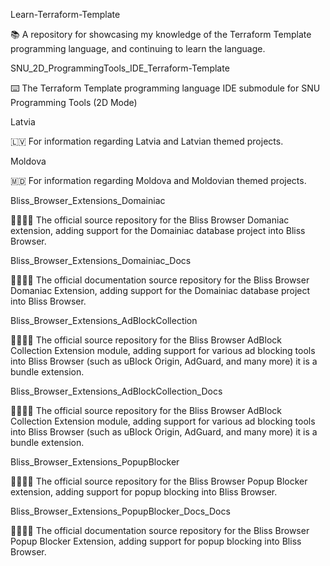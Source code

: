 
Learn-Terraform-Template

📚️ A repository for showcasing my knowledge of the Terraform Template programming language, and continuing to learn the language. 

SNU_2D_ProgrammingTools_IDE_Terraform-Template

⌨️ The Terraform Template programming language IDE submodule for SNU Programming Tools (2D Mode)

Latvia

🇱🇻️ For information regarding Latvia and Latvian themed projects.

Moldova

🇲🇩️ For information regarding Moldova and Moldovian themed projects.

Bliss_Browser_Extensions_Domainiac

🌳️🌐️🧩️💾️ The official source repository for the Bliss Browser Domaniac extension, adding support for the Domainiac database project into Bliss Browser.

Bliss_Browser_Extensions_Domainiac_Docs

🌳️🌐️🧩️📖️ The official documentation source repository for the Bliss Browser Domaniac Extension, adding support for the Domainiac database project into Bliss Browser.

Bliss_Browser_Extensions_AdBlockCollection

🌳️🌐️🧩️💾️ The official source repository for the Bliss Browser AdBlock Collection Extension module, adding support for various ad blocking tools into Bliss Browser (such as uBlock Origin, AdGuard, and many more) it is a bundle extension.

Bliss_Browser_Extensions_AdBlockCollection_Docs

🌳️🌐️🧩️📖️ The official source repository for the Bliss Browser AdBlock Collection Extension module, adding support for various ad blocking tools into Bliss Browser (such as uBlock Origin, AdGuard, and many more) it is a bundle extension.

Bliss_Browser_Extensions_PopupBlocker

🌳️🌐️🧩️💾️ The official source repository for the Bliss Browser Popup Blocker extension, adding support for popup blocking into Bliss Browser.

Bliss_Browser_Extensions_PopupBlocker_Docs_Docs

🌳️🌐️🧩️📖️ The official documentation source repository for the Bliss Browser Popup Blocker Extension, adding support for popup blocking into Bliss Browser.

